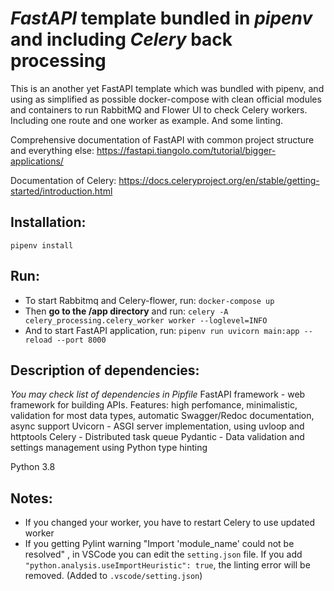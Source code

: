 # *FastAPI* template bundled in *pipenv* and including *Celery* back processing

This is an another yet FastAPI template which was bundled with pipenv, and using as simplified as possible 
docker-compose with clean official modules and containers to run RabbitMQ and Flower UI to check Celery workers. 
Including one route and one worker as example. And some linting.

Comprehensive documentation of FastAPI with common project structure and everything else: https://fastapi.tiangolo.com/tutorial/bigger-applications/

Documentation of Celery: https://docs.celeryproject.org/en/stable/getting-started/introduction.html

## Installation:
`pipenv install`


## Run:
- To start Rabbitmq and Celery-flower, run: `docker-compose up`
- Then **go to the /app directory** and run: `celery -A celery_processing.celery_worker worker --loglevel=INFO`
- And to start FastAPI application, run: `pipenv run uvicorn main:app --reload --port 8000`

## Description of dependencies:
*You may check list of dependencies in Pipfile*
FastAPI framework - web framework for building APIs. Features: high perfomance, minimalistic, validation for most data types, automatic Swagger/Redoc documentation, async support
Uvicorn - ASGI server implementation, using uvloop and httptools
Celery - Distributed task queue
Pydantic - Data validation and settings management using Python type hinting

Python 3.8

## Notes:
- If you changed your worker, you have to restart Celery to use updated worker
- If you getting Pylint warning "Import 'module_name' could not be resolved" , in VSCode you can edit the `setting.json` file. If you add `"python.analysis.useImportHeuristic": true`, the linting error will be removed. (Added to `.vscode/setting.json`)